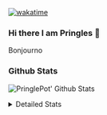 [![wakatime](https://wakatime.com/badge/user/abd317df-612e-44b4-8787-15db7b574b2f.svg)](https://wakatime.com/@abd317df-612e-44b4-8787-15db7b574b2f)
### Hi there I am Pringles 👋

Bonjourno

### Github Stats
![PringlePot' Github Stats](https://github-readme-stats.vercel.app/api?username=PringlePot&show_icons=true&theme=dark&count_private=true)

<details>
  <summary>Detailed Stats</summary>
    
<!--START_SECTION:waka-->
![Profile Views](http://img.shields.io/badge/Profile%20Views-3-blue)

![Lines of code](https://img.shields.io/badge/From%20Hello%20World%20I%27ve%20Written-110%20Thousand%20lines%20of%20code-blue)

**🐱 My GitHub Data** 

> 🏆 26 Contributions in the Year 2022
 > 
> 📦 90.5 kB Used in GitHub's Storage 
 > 
> 💼 Opted to Hire
 > 
> 📜 9 Public Repositories 
 > 
> 🔑 11 Private Repositories  
 > 
**I'm an Early 🐤** 

```text
🌞 Morning    121 commits    ████░░░░░░░░░░░░░░░░░░░░░   18.25% 
🌆 Daytime    271 commits    ██████████░░░░░░░░░░░░░░░   40.87% 
🌃 Evening    271 commits    ██████████░░░░░░░░░░░░░░░   40.87% 
🌙 Night      0 commits      ░░░░░░░░░░░░░░░░░░░░░░░░░   0.0%

```
📅 **I'm Most Productive on Sunday** 

```text
Monday       130 commits    █████░░░░░░░░░░░░░░░░░░░░   19.61% 
Tuesday      56 commits     ██░░░░░░░░░░░░░░░░░░░░░░░   8.45% 
Wednesday    69 commits     ██░░░░░░░░░░░░░░░░░░░░░░░   10.41% 
Thursday     94 commits     ███░░░░░░░░░░░░░░░░░░░░░░   14.18% 
Friday       45 commits     █░░░░░░░░░░░░░░░░░░░░░░░░   6.79% 
Saturday     121 commits    ████░░░░░░░░░░░░░░░░░░░░░   18.25% 
Sunday       148 commits    █████░░░░░░░░░░░░░░░░░░░░   22.32%

```


📊 **This Week I Spent My Time On** 

```text
⌚︎ Time Zone: Europe/Amsterdam

💬 Programming Languages: 
TypeScript               6 hrs 57 mins       ████████████████░░░░░░░░░   66.04% 
Go                       1 hr 31 mins        ███░░░░░░░░░░░░░░░░░░░░░░   14.51% 
CSS                      54 mins             ██░░░░░░░░░░░░░░░░░░░░░░░   8.64% 
Docker                   16 mins             ░░░░░░░░░░░░░░░░░░░░░░░░░   2.55% 
HTML                     15 mins             ░░░░░░░░░░░░░░░░░░░░░░░░░   2.51%

🔥 Editors: 
WebStorm                 8 hrs 1 min         ███████████████████░░░░░░   76.27% 
GoLand                   2 hrs 8 mins        █████░░░░░░░░░░░░░░░░░░░░   20.33% 
Sublime Text             21 mins             ░░░░░░░░░░░░░░░░░░░░░░░░░   3.4%

🐱‍💻 Projects: 
Frontend                 8 hrs 22 mins       ███████████████████░░░░░░   79.47% 
Backend                  55 mins             ██░░░░░░░░░░░░░░░░░░░░░░░   8.81% 
MCsniperGO               52 mins             ██░░░░░░░░░░░░░░░░░░░░░░░   8.32% 
Unknown Project          21 mins             ░░░░░░░░░░░░░░░░░░░░░░░░░   3.4%

💻 Operating System: 
Windows                  10 hrs 10 mins      ████████████████████████░   96.6% 
Mac                      21 mins             ░░░░░░░░░░░░░░░░░░░░░░░░░   3.4%

```

**I Mostly Code in Java** 

```text
Java                     7 repos             ███████████░░░░░░░░░░░░░░   43.75% 
JavaScript               2 repos             ███░░░░░░░░░░░░░░░░░░░░░░   12.5% 
TypeScript               2 repos             ███░░░░░░░░░░░░░░░░░░░░░░   12.5% 
Python                   1 repo              █░░░░░░░░░░░░░░░░░░░░░░░░   6.25% 
Kotlin                   1 repo              █░░░░░░░░░░░░░░░░░░░░░░░░   6.25%

```


**Timeline**

![Chart not found](https://raw.githubusercontent.com/PringlePot/PringlePot/main/charts/bar_graph.png) 


 Last Updated on 01/02/2022 00:34:49 UTC
<!--END_SECTION:waka-->

</details>
